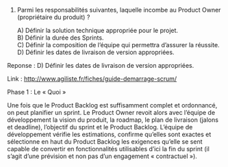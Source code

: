 
1) Parmi les responsabilités suivantes, laquelle incombe au Product Owner (propriétaire du produit) ?

   A)          Définir la solution technique appropriée pour le projet.        
   B)          Définir la durée des Sprints.        
   C)          Définir la composition de l’équipe qui permettra d’assurer la réussite.        
   D)          Définir les dates de livraison de version appropriées.  


Reponse : D)  Définir les dates de livraison de version appropriées.  

Link : http://www.agiliste.fr/fiches/guide-demarrage-scrum/

Phase 1 : Le « Quoi »

Une fois que le Product Backlog est suffisamment complet et ordonnancé, on peut planifier un sprint. Le Product Owner revoit alors avec l’équipe de développement la vision du produit, la roadmap, le plan de livraison (jalons et deadline), l’objectif du sprint et le Product Backlog. L’équipe de développement vérifie les estimations, confirme qu’elles sont exactes et sélectionne en haut du Product Backlog les exigences qu’elle se sent capable de convertir en fonctionnalités utilisables d’ici la fin du sprint (il s’agit d’une prévision et non pas d’un engagement « contractuel »).